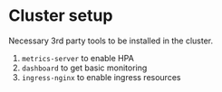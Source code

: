 # Cluster setup

Necessary 3rd party tools to be installed in the cluster.

1. `metrics-server` to enable HPA
1. `dashboard` to get basic monitoring
1. `ingress-nginx` to enable ingress resources
